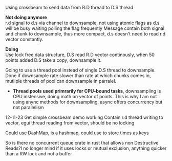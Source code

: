 Using crossbeam to send data from R.D thread to D.S thread


**Not doing anymore**
<br>
r.d signal to d.s via channel to downsample, not using atomic flags as d.s will be busy waiting polling the flag frequently
Message contain both signal and chunk to downsample, thus more compact, d.s doesn't need to read r.d vector constantly. 

**Doing**<br>
Use lock free data structure, D.S read R.D vector continously, when 50 points added D.S take a copy, downsample it.

Going to use a thread pool instead of single D.S thread to downsample. Done if downsample rate slower than rate at which chunks comes in, mutliple threads of pool can downsample in parralel. 
* **Thread pools used primrarily for CPU-bound tasks**, downsampling is CPU instensive, doing math on vector of points. This is why I am not using anync methods for downsampling, async offers concurrency but not parallelism

12-11-23
Get simple crossbeam demo working
Contain r.d thread writing to vector, egui thread reading from vector, should be no locking

Could use DashMap, is a hashmap, could use to store times as keys

So is there no concurrent queue crate in rust that allows non Destructive Reads?I no longer mind if it uses locks or mutual exclusion, anything quicker than a RW lock and not a buffer